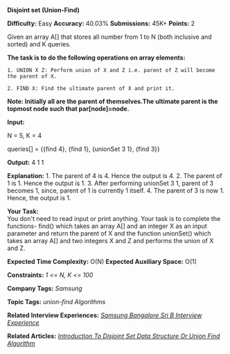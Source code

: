 **Disjoint set (Union-Find)**

**Difficulty:** Easy    **Accuracy:** 40.03%    **Submissions:** 45K+   **Points:** 2

Given an array A[] that stores all number from 1 to N (both inclusive and sorted) and K queries.

**The task is to do the following operations on array elements:**

    1. UNION X Z: Perform union of X and Z i.e. parent of Z will become the parent of X.

    2. FIND X: Find the ultimate parent of X and print it.

**Note: Initially all are the parent of themselves.The ultimate parent is the topmost node such that par[node]=node.**

**Input:**

N = 5, K = 4

queries[] = {{find 4},
             {find 1},
             {unionSet 3 1},
             {find 3}}

**Output:**
4 1 1

**Explanation:**
    1. The parent of 4 is 4. Hence the output is 4.
    2. The parent of 1 is 1. Hence the output is 1.
    3. After performing unionSet 3 1, parent of 3 becomes 1, since, parent of 1 is currently 1 itself.
    4. The parent of 3 is now 1. Hence, the output is 1.

**Your Task:**  
You don't need to read input or print anything. Your task is to complete the functions- find() which takes an array A[] and an integer X as an input parameter and return the parent of X and the function unionSet() which takes an array A[] and two integers X and Z and performs the union of X and Z.

**Expected Time Complexity:** O(N)
**Expected Auxiliary Space:** O(1)

**Constraints:**
*1 <= N, K <= 100*

**Company Tags:**
*Samsung*

**Topic Tags:**
*union-find  Algorithms*

**Related Interview Experiences:**
[*Samsung Bangalore Sri B Interview Experience*](https://www.geeksforgeeks.org/samsung-bangalore-sri-b-interview-experience/)

**Related Articles:**
[*Introduction To Disjoint Set Data Structure Or Union Find Algorithm*](https://www.geeksforgeeks.org/introduction-to-disjoint-set-data-structure-or-union-find-algorithm/)
